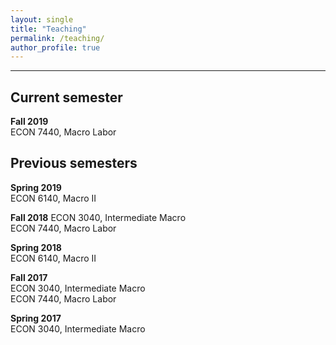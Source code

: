 ```yaml
---
layout: single
title: "Teaching"
permalink: /teaching/
author_profile: true
---
```

---
## Current semester  
**Fall 2019**  
ECON 7440, Macro Labor   

## Previous semesters
**Spring 2019**   
ECON 6140, Macro II     

**Fall 2018**
ECON 3040, Intermediate Macro   
ECON 7440, Macro Labor   

**Spring 2018**   
ECON 6140, Macro II  

**Fall 2017**   
ECON 3040, Intermediate Macro   
ECON 7440, Macro Labor   

**Spring 2017**   
ECON 3040, Intermediate Macro   





